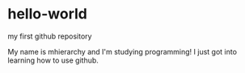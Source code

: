 # hello-world
my first github repository

My name is mhierarchy and I'm studying programming!
I just got into learning how to use github.
